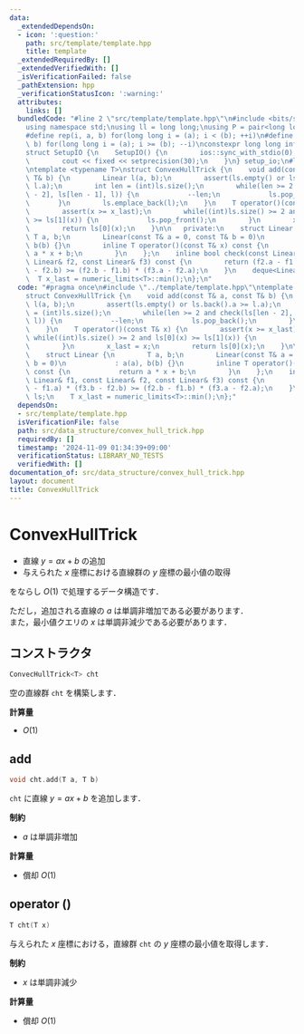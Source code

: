 ```yaml
---
data:
  _extendedDependsOn:
  - icon: ':question:'
    path: src/template/template.hpp
    title: template
  _extendedRequiredBy: []
  _extendedVerifiedWith: []
  _isVerificationFailed: false
  _pathExtension: hpp
  _verificationStatusIcon: ':warning:'
  attributes:
    links: []
  bundledCode: "#line 2 \"src/template/template.hpp\"\n#include <bits/stdc++.h>\n\
    using namespace std;\nusing ll = long long;\nusing P = pair<long long, long long>;\n\
    #define rep(i, a, b) for(long long i = (a); i < (b); ++i)\n#define rrep(i, a,\
    \ b) for(long long i = (a); i >= (b); --i)\nconstexpr long long inf = 4e18;\n\
    struct SetupIO {\n    SetupIO() {\n        ios::sync_with_stdio(0);\n        cin.tie(0);\n\
    \        cout << fixed << setprecision(30);\n    }\n} setup_io;\n#line 3 \"src/data_structure/convex_hull_trick.hpp\"\
    \ntemplate <typename T>\nstruct ConvexHullTrick {\n    void add(const T& a, const\
    \ T& b) {\n        Linear l(a, b);\n        assert(ls.empty() or ls.back().a >=\
    \ l.a);\n        int len = (int)ls.size();\n        while(len >= 2 and check(ls[len\
    \ - 2], ls[len - 1], l)) {\n            --len;\n            ls.pop_back();\n \
    \       }\n        ls.emplace_back(l);\n    }\n    T operator()(const T& x) {\n\
    \        assert(x >= x_last);\n        while((int)ls.size() >= 2 and ls[0](x)\
    \ >= ls[1](x)) {\n            ls.pop_front();\n        }\n        x_last = x;\n\
    \        return ls[0](x);\n    }\n\n   private:\n    struct Linear {\n       \
    \ T a, b;\n        Linear(const T& a = 0, const T& b = 0)\n            : a(a),\
    \ b(b) {}\n        inline T operator()(const T& x) const {\n            return\
    \ a * x + b;\n        }\n    };\n    inline bool check(const Linear& f1, const\
    \ Linear& f2, const Linear& f3) const {\n        return (f2.a - f1.a) * (f3.b\
    \ - f2.b) >= (f2.b - f1.b) * (f3.a - f2.a);\n    }\n    deque<Linear> ls;\n  \
    \  T x_last = numeric_limits<T>::min();\n};\n"
  code: "#pragma once\n#include \"../template/template.hpp\"\ntemplate <typename T>\n\
    struct ConvexHullTrick {\n    void add(const T& a, const T& b) {\n        Linear\
    \ l(a, b);\n        assert(ls.empty() or ls.back().a >= l.a);\n        int len\
    \ = (int)ls.size();\n        while(len >= 2 and check(ls[len - 2], ls[len - 1],\
    \ l)) {\n            --len;\n            ls.pop_back();\n        }\n        ls.emplace_back(l);\n\
    \    }\n    T operator()(const T& x) {\n        assert(x >= x_last);\n       \
    \ while((int)ls.size() >= 2 and ls[0](x) >= ls[1](x)) {\n            ls.pop_front();\n\
    \        }\n        x_last = x;\n        return ls[0](x);\n    }\n\n   private:\n\
    \    struct Linear {\n        T a, b;\n        Linear(const T& a = 0, const T&\
    \ b = 0)\n            : a(a), b(b) {}\n        inline T operator()(const T& x)\
    \ const {\n            return a * x + b;\n        }\n    };\n    inline bool check(const\
    \ Linear& f1, const Linear& f2, const Linear& f3) const {\n        return (f2.a\
    \ - f1.a) * (f3.b - f2.b) >= (f2.b - f1.b) * (f3.a - f2.a);\n    }\n    deque<Linear>\
    \ ls;\n    T x_last = numeric_limits<T>::min();\n};"
  dependsOn:
  - src/template/template.hpp
  isVerificationFile: false
  path: src/data_structure/convex_hull_trick.hpp
  requiredBy: []
  timestamp: '2024-11-09 01:34:39+09:00'
  verificationStatus: LIBRARY_NO_TESTS
  verifiedWith: []
documentation_of: src/data_structure/convex_hull_trick.hpp
layout: document
title: ConvexHullTrick
---
```


# ConvexHullTrick

- 直線 $y = ax + b$ の追加
- 与えられた $x$ 座標における直線群の $y$ 座標の最小値の取得

をならし $O(1)$ で処理するデータ構造です．

ただし，追加される直線の $a$ は単調非増加である必要があります．<br>
また，最小値クエリの $x$ は単調非減少である必要があります．

## コンストラクタ

```cpp
ConvecHullTrick<T> cht
```

空の直線群 `cht` を構築します．

**計算量**

- $O(1)$

## add

```cpp
void cht.add(T a, T b)
```

`cht` に直線 $y = ax + b$ を追加します．

**制約**

- $a$ は単調非増加

**計算量**

- 償却 $O(1)$

## operator ()

```cpp
T cht(T x)
```

与えられた $x$ 座標における，直線群 `cht` の $y$ 座標の最小値を取得します．

**制約**

- $x$ は単調非減少

**計算量**

- 償却 $O(1)$